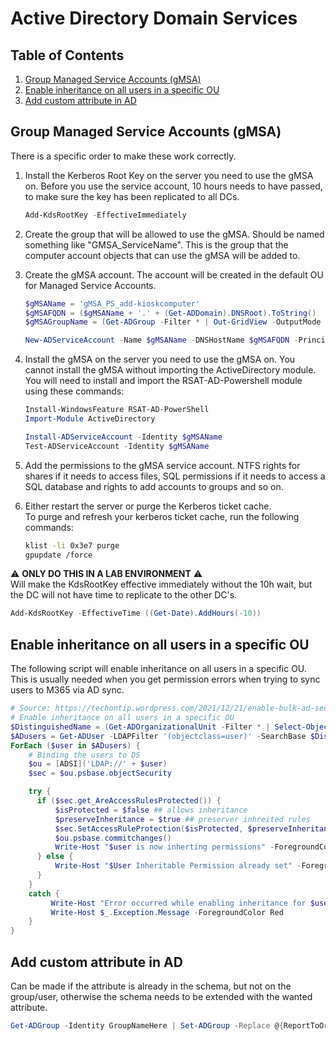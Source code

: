 # Active Directory Domain Services

## Table of Contents <!-- omit in toc -->

1. [Group Managed Service Accounts (gMSA)](#group-managed-service-accounts-gmsa)
2. [Enable inheritance on all users in a specific OU](#enable-inheritance-on-all-users-in-a-specific-ou)
3. [Add custom attribute in AD](#add-custom-attribute-in-ad)

## Group Managed Service Accounts (gMSA)

There is a specific order to make these work correctly.

1. Install the Kerberos Root Key on the server you need to use the gMSA on. Before you use the service account, 10 hours needs to have passed, to make sure the key has been replicated to all DCs.

   ```powershell
   Add-KdsRootKey -EffectiveImmediately
   ```

2. Create the group that will be allowed to use the gMSA. Should be named something like "GMSA_ServiceName". This is the group that the computer account objects that can use the gMSA will be added to.
3. Create the gMSA account. The account will be created in the default OU for Managed Service Accounts.

   ```powershell
   $gMSAName = 'gMSA_PS_add-kioskcomputer'
   $gMSAFQDN = ($gMSAName + '.' + (Get-ADDomain).DNSRoot).ToString()
   $gMSAGroupName = (Get-ADGroup -Filter * | Out-GridView -OutputMode Single -Title 'Select the group that will be allowed to use the gMSA').Name

   New-ADServiceAccount -Name $gMSAName -DNSHostName $gMSAFQDN -PrincipalsAllowedToRetrieveManagedPassword $gMSAGroupName ManagedPasswordIntervalInDays 30
   ```

4. Install the gMSA on the server you need to use the gMSA on. You cannot install the gMSA without importing the ActiveDirectory module. You will need to install and import the RSAT-AD-Powershell module using these commands:

   ```powershell
   Install-WindowsFeature RSAT-AD-PowerShell
   Import-Module ActiveDirectory

   Install-ADServiceAccount -Identity $gMSAName
   Test-ADServiceAccount -Identity $gMSAName
   ```

5. Add the permissions to the gMSA service account. NTFS rights for shares if it needs to access files, SQL permissions if it needs to access a SQL database and rights to add accounts to groups and so on.

6. Either restart the server or purge the Kerberos ticket cache.  
   To purge and refresh your kerberos ticket cache, run the following commands:

   ```bash
   klist -li 0x3e7 purge
   gpupdate /force
   ```

:warning: **ONLY DO THIS IN A LAB ENVIRONMENT** :warning:  
Will make the KdsRootKey effective immediately without the 10h wait, but the DC will not have time to replicate to the other DC's.

```powershell
Add-KdsRootKey -EffectiveTime ((Get-Date).AddHours(-10))
```

## Enable inheritance on all users in a specific OU

The following script will enable inheritance on all users in a specific OU.
This is usually needed when you get permission errors when trying to sync users to M365 via AD sync.

```powershell
# Source: https://techontip.wordpress.com/2021/12/21/enable-bulk-ad-security-permissions-inheritance-powershell/
# Enable inheritance on all users in a specific OU
$DistinguishedName = (Get-ADOrganizationalUnit -Filter * | Select-Object Name, distinguishedName | Out-GridView -Title "Pick OU" -Outputmode Single).distinguishedName
$ADusers = Get-ADUser -LDAPFilter '(objectclass=user)' -SearchBase $DistinguishedName
ForEach ($user in $ADusers) {
    # Binding the users to DS
    $ou = [ADSI]('LDAP://' + $user)
    $sec = $ou.psbase.objectSecurity

    try {
      if ($sec.get_AreAccessRulesProtected()) {
          $isProtected = $false ## allows inheritance
          $preserveInheritance = $true ## preserver inhreited rules
          $sec.SetAccessRuleProtection($isProtected, $preserveInheritance)
          $ou.psbase.commitchanges()
          Write-Host "$user is now inherting permissions" -ForegroundColor Green
      } else {
          Write-Host "$User Inheritable Permission already set" -ForegroundColor Blue
      }
    }
    catch {
         Write-Host "Error occurred while enabling inheritance for $user" -ForegroundColor Red
         Write-Host $_.Exception.Message -ForegroundColor Red
    }
}
```

## Add custom attribute in AD

Can be made if the attribute is already in the schema, but not on the group/user, otherwise the schema needs to be extended with the wanted attribute.

```powershell
Get-ADGroup -Identity GroupNameHere | Set-ADGroup -Replace @{ReportToOriginator=$true}
```
